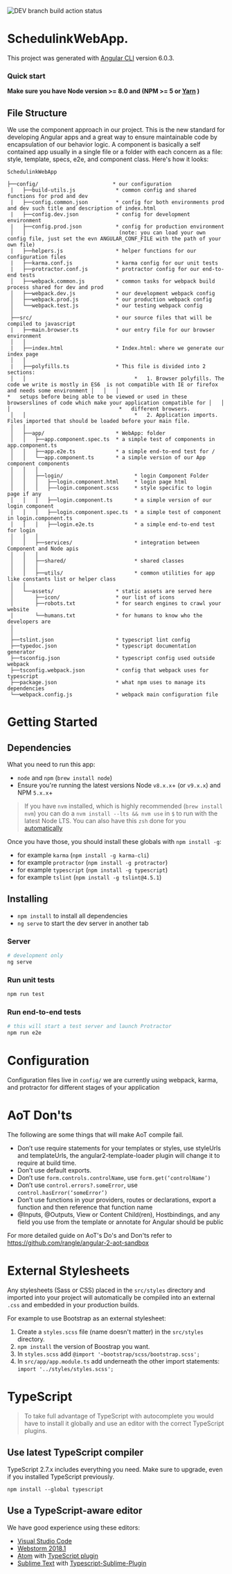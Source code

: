 ![DEV branch build action status](https://github.com/Oceaneering/schedulink_webapp/workflows/Node%20CI%20Pipeline/badge.svg?branch=dev)

# SchedulinkWebApp.

This project was generated with [Angular CLI](https://github.com/angular/angular-cli) version 6.0.3.

### Quick start
**Make sure you have Node version >= 8.0 and (NPM >= 5 or [Yarn](https://yarnpkg.com) )**

## File Structure
We use the component approach in our project. This is the new standard for developing Angular apps and a great way to ensure maintainable code by encapsulation of our behavior logic. A component is basically a self contained app usually in a single file or a folder with each concern as a file: style, template, specs, e2e, and component class. Here's how it looks:
```
SchedulinkWebApp

├──config/                        * our configuration
 |   ├──build-utils.js             * common config and shared functions for prod and dev
 |   ├──config.common.json         * config for both environments prod and dev such title and description of index.html
 |   ├──config.dev.json            * config for development environment
 |   ├──config.prod.json           * config for production environment
 │   │                              (note: you can load your own config file, just set the evn ANGULAR_CONF_FILE with the path of your own file)
 |   ├──helpers.js                 * helper functions for our configuration files
 |   ├──karma.conf.js              * karma config for our unit tests
 |   ├──protractor.conf.js         * protractor config for our end-to-end tests
 │   ├──webpack.common.js          * common tasks for webpack build process shared for dev and prod
 │   ├──webpack.dev.js             * our development webpack config
 │   ├──webpack.prod.js            * our production webpack config
 │   └──webpack.test.js            * our testing webpack config
 │
 ├──src/                           * our source files that will be compiled to javascript
 |   ├──main.browser.ts            * our entry file for our browser environment
 │   │
 |   ├──index.html                 * Index.html: where we generate our index page
 │   │
 |   ├──polyfills.ts               * This file is divided into 2 sections:
 │   │                                   *   1. Browser polyfills. The code we write is mostly in ES6  is not compatible with IE or firefox and needs some environment │   │   │                                   *   setups before being able to be viewed or used in these browserslines of code which make your application compatible for │   │   │                                   *   different browsers.
 │   │                                   *   2. Application imports. Files imported that should be loaded before your main file.
 │   │
 │   ├──app/                       * WebApp: folder
 │   │   ├──app.component.spec.ts  * a simple test of components in app.component.ts
 │   │   ├──app.e2e.ts             * a simple end-to-end test for /
 │   │   └──app.component.ts       * a simple version of our App component components
 │   │   │
 │   │   ├──login/                       * login Component Folder
 │   │   │   ├──login.component.html     * login page html
 │   │   │   ├──login.component.scss     * style specific to login page if any
 │   │   │   ├──login.component.ts       * a simple version of our login component
 │   │   │   ├──login.component.spec.ts  * a simple test of component in login.component.ts
 │   │   │   ├──login.e2e.ts             * a simple end-to-end test for login
 │   │   │
 │   │   ├──services/                    * integration between Component and Node apis
 │   │   │
 │   │   ├──shared/                      * shared classes
 │   │   │
 │   │   ├──utils/                       * common utilities for app like constants list or helper class
 │   │
 │   └──assets/                    * static assets are served here
 │       ├──icon/                  * our list of icons
 │       ├──robots.txt             * for search engines to crawl your website
 │       └──humans.txt             * for humans to know who the developers are
 │
 │
 ├──tslint.json                    * typescript lint config
 ├──typedoc.json                   * typescript documentation generator
 ├──tsconfig.json                  * typescript config used outside webpack
 ├──tsconfig.webpack.json          * config that webpack uses for typescript
 ├──package.json                   * what npm uses to manage its dependencies
 └──webpack.config.js              * webpack main configuration file

 ```
 # Getting Started
 ## Dependencies
 What you need to run this app:
 * `node` and `npm` (`brew install node`)
 * Ensure you're running the latest versions Node `v8.x.x`+ (or `v9.x.x`) and NPM `5.x.x`+

 > If you have `nvm` installed, which is highly recommended (`brew install nvm`) you can do a `nvm install --lts && nvm use` in `$` to run with the latest Node LTS. You can also have this `zsh` done for you [automatically](https://github.com/creationix/nvm#calling-nvm-use-automatically-in-a-directory-with-a-nvmrc-file)

 Once you have those, you should install these globals with `npm install -g`:
 *  for example `karma` (`npm install -g karma-cli`)
 *  for example `protractor` (`npm install -g protractor`)
 *  for example `typescript` (`npm install -g typescript`)
 *  for example `tslint` (`npm install -g tslint@4.5.1`)

 ## Installing
* `npm install` to install all dependencies
* `ng serve` to start the dev server in another tab

### Server
```bash
# development only
ng serve
```

### Run unit tests
```bash
npm run test
```

### Run end-to-end tests
```bash
# this will start a test server and launch Protractor
npm run e2e
```

# Configuration
Configuration files live in `config/` we are currently using webpack, karma, and protractor for different stages of your application

# AoT Don'ts
The following are some things that will make AoT compile fail.

- Don’t use require statements for your templates or styles, use styleUrls and templateUrls, the angular2-template-loader plugin will change it to require at build time.
- Don’t use default exports.
- Don’t use `form.controls.controlName`, use `form.get(‘controlName’)`
- Don’t use `control.errors?.someError`, use `control.hasError(‘someError’)`
- Don’t use functions in your providers, routes or declarations, export a function and then reference that function name
- @Inputs, @Outputs, View or Content Child(ren), Hostbindings, and any field you use from the template or annotate for Angular should be public

For more detailed guide on AoT's Do's and Don'ts refer to https://github.com/rangle/angular-2-aot-sandbox

# External Stylesheets
Any stylesheets (Sass or CSS) placed in the `src/styles` directory and imported into your project will automatically be compiled into an external `.css` and embedded in your production builds.

For example to use Bootstrap as an external stylesheet:
1) Create a `styles.scss` file (name doesn't matter) in the `src/styles` directory.
2) `npm install` the version of Boostrap you want.
3) In `styles.scss` add `@import '~bootstrap/scss/bootstrap.scss';`
4) In `src/app/app.module.ts` add underneath the other import statements: `import '../styles/styles.scss';`

# TypeScript
> To take full advantage of TypeScript with autocomplete you would have to install it globally and use an editor with the correct TypeScript plugins.

## Use latest TypeScript compiler
TypeScript 2.7.x includes everything you need. Make sure to upgrade, even if you installed TypeScript previously.

```
npm install --global typescript
```

## Use a TypeScript-aware editor
We have good experience using these editors:

* [Visual Studio Code](https://code.visualstudio.com/)
* [Webstorm 2018.1](https://www.jetbrains.com/webstorm/download/)
* [Atom](https://atom.io/) with [TypeScript plugin](https://atom.io/packages/atom-typescript)
* [Sublime Text](http://www.sublimetext.com/3) with [Typescript-Sublime-Plugin](https://github.com/Microsoft/Typescript-Sublime-plugin#installation)




